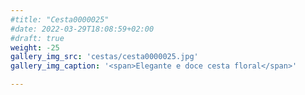 ```yaml
---
#title: "Cesta0000025"
#date: 2022-03-29T18:08:59+02:00
#draft: true
weight: -25
gallery_img_src: 'cestas/cesta0000025.jpg'
gallery_img_caption: '<span>Elegante e doce cesta floral</span>'

---
```


